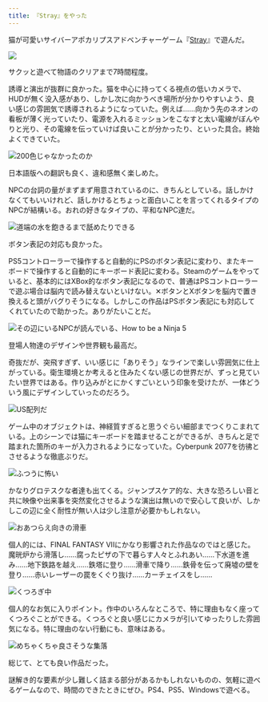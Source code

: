```yaml
---
title: 『Stray』をやった
---
```

猫が可愛いサイバーアポカリプスアドベンチャーゲーム『[Stray](https://store.steampowered.com/app/1332010/Stray/?l=japanese)』で遊んだ。

![](https://lh6.googleusercontent.com/uqGoLyR22XaIdqhRwQlPMAQ7e2bgbknE1YxHHllz5gmCRl41gNq8-wdkmI_Sg_Nbf_xekDK9zyFM-ynvZ9wIdceFrFfTFRqSQNdfM5zkOJSUFsLTFNxKUijnItEV0XLuqqUWSf3Jnb_KqzJg8BUm6T8)

サクッと遊べて物語のクリアまで7時間程度。

誘導と演出が抜群に良かった。猫を中心に持ってくる視点の低いカメラで、HUDが無く没入感があり、しかし次に向かうべき場所が分かりやすいよう、良い感じの雰囲気で誘導されるようになっていた。例えば……向かう先のネオンの看板が薄く光っていたり、電源を入れるミッションをこなすと太い電線がぼんやりと光り、その電線を伝っていけば良いことが分かったり、といった具合。終始よくできていた。

![](https://lh4.googleusercontent.com/EPQEDJTDX2pdBptdhV4T_Et94ZorvU4Jcuf59tQVBGPwXll3DQVi9s8vkvJ80ht82fQsTLQkOVoRQcmAbOfbppH8Hj4UKgvp6CwCqjuIfQZSTeRasbszUN_CBNxktRg60NJ6odYOSrUGGx47dYYSNIs "200色じゃなかったのか")

日本語版への翻訳も良く、違和感無く楽しめた。

NPCの台詞の量がまずまず用意されているのに、きちんとしている。話しかけなくてもいいけれど、話しかけるとちょっと面白いことを言ってくれるタイプのNPCが結構いる。おれの好きなタイプの、平和なNPC達だ。

![](https://lh3.googleusercontent.com/UeDthpOuYRGiFMdfUeUQ6u43kXgpMmmZlwfU4zzab9Z7iahE5-IivoH_dggeHgSae9HIoL0CUUNMGVhENz55GKRRKc2LOL46yb-Ct1KEdNNa2Veezoa7botPsYbV1w9mIOYSzxfACx0K31rEAGB_I0E "道端の水を飽きるまで舐めたりできる")

ボタン表記の対応も良かった。

PS5コントローラーで操作すると自動的にPSのボタン表記に変わり、またキーボードで操作すると自動的にキーボード表記に変わる。Steamのゲームをやっていると、基本的にはXBox的なボタン表記になるので、普通はPSコントローラーで遊ぶ場合は脳内で読み替えないといけない。✕ボタンとXボタンを脳内で置き換えると頭がバグりそうになる。しかしこの作品はPSボタン表記にも対応してくれていたので助かった。ありがたいことだ。

![](https://lh4.googleusercontent.com/2ompC_VhOLvFGqfMHvbJ_w-gKk2dyoro5FrD6vbf2H1XOQ5RX3pRI1ca3DzmhpIW6mZWY7qjqXY7OTa4cGTv1bBX9zM25JezoUgdA48vHEfZuH00bDTYyxytFTPd8z7f09LOxTYGOvnvQWCzXCJ8bg4 "その辺にいるNPCが読んでいる、How to be a Ninja 5")

登場人物達のデザインや世界観も最高だ。

奇抜だが、突飛すぎず、いい感じに「ありそう」なラインで楽しい雰囲気に仕上がっている。衛生環境とか考えると住みたくない感じの世界だが、ずっと見ていたい世界ではある。作り込みがとにかくすごいという印象を受けたが、一体どういう風にデザインしていったのだろう。

![](https://lh4.googleusercontent.com/LJIeMvExoxaM3wBfQApADP8QqDA2cxRG47Zw6HbmKxBZdAQOJx6E_vzywb3yAztHtoGVGI_NZ_AvCgTNLWyEKQGVJuk7Bc9oTOaYrHmJwYi3sfH7Y3ahz-6BOYdb4Lpf7ZN0oNHBeDYBVrDD3fpOyHI "US配列だ")

ゲーム中のオブジェクトは、神経質すぎると思うぐらい細部までつくりこまれている。上のシーンでは猫にキーボードを踏ませることができるが、きちんと足で踏まれた箇所のキーが入力されるようになっていた。Cyberpunk 2077を彷彿とさせるような徹底ぶりだ。

![](https://lh4.googleusercontent.com/LtVzsrwHCz_aP1u8xgoyQwt3TwR7mY2JFwCoAq-nxP-S3miG48Bvz_TIOuv1Sb8Ay-RWV0oYhWnYSmPC8vSUSYMRapkJfXHyPphscUwBH1dXQm5WdilJQduuseTxumfMZyCJJyTXmgYMO8F_8E6zSaU "ふつうに怖い")

かなりグロテスクな者達も出てくる。ジャンプスケア的な、大きな恐ろしい音と共に映像や出来事を突然変化させるような演出は無いので安心して良いが、しかしこの辺に全く耐性が無い人は少し注意が必要かもしれない。

![](https://lh5.googleusercontent.com/Y-vOWPCom05IAaTgh8zl9qqOVyQiaAQ1BWzZZWiccW6ADQWbyMnEBvEl1VV55uAQoXXSHLjRGOZVcWfmzFFnMGHtAYGVdxKol2oKZXoAkxq3GVA50aFFPWEhgEprqJCjz_xmxQkUydDkmENqlFdWoOw "おあつらえ向きの滑車")

個人的には、FINAL FANTASY VIIにかなり影響された作品なのではと感じた。魔晄炉から滑落し……腐ったピザの下で暮らす人々とふれあい……下水道を進み……地下鉄路を越え……鉄塔に登り……滑車で降り……鉄骨を伝って廃墟の壁を登り……赤いレーザーの罠をくぐり抜け……カーチェイスをし……

![](https://lh3.googleusercontent.com/fhICaOBTpVUllvuI0q4aJHvMtepunHgAwAf_shSXN8hiXF4_etGrpGrQmaPQBoOWlpJRWRG90AwfO1OTR_FCcZOIkSuL-XiPVpmWyYD3vXQAuCbvwUvGcIq00ZKOa9q7OGX8T13RTaWcR3LGTaa7MoY "くつろぎ中")

個人的なお気に入りポイント。作中のいろんなところで、特に理由もなく座ってくつろぐことができる。くつろぐと良い感じにカメラが引いてゆったりした雰囲気になる。特に理由のない行動にも、意味はある。

![](https://lh5.googleusercontent.com/bo781CW8yfWfkMdzpdAhVoaUmNxTou5WHgg4M8ftiJhNrmgcxaoOWHHaBeZkyEQ7WBuI5VpWymW3VqkPIHp03xIx_STGpMfNrdjpq9iQy3yg4qV0J-GDpyg5b_-O64XcGaoc84cmljqWQTlvmHrJC5s "めちゃくちゃ良さそうな集落")

総じて、とても良い作品だった。

謎解き的な要素が少し難しく詰まる部分があるかもしれないものの、気軽に遊べるゲームなので、時間のできたときにぜひ。PS4、PS5、Windowsで遊べる。
